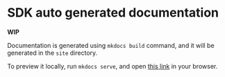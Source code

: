 # SDK auto generated documentation

**WIP**

Documentation is generated using `mkdocs build` command, and it will be generated in the `site` directory.

To preview it locally, run `mkdocs serve`, and open [this link](http://127.0.0.1:8000/VantageDiscovery/vantage-sdk-python/) in your browser.
